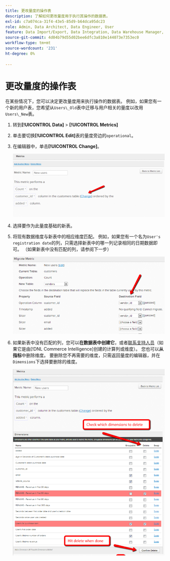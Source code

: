 ```yaml
---
title: 更改量度的操作表
description: 了解如何更改量度用于执行其操作的数据表。
exl-id: c7a074ca-31f4-43e5-85d9-b64dca95dc23
role: Admin, Data Architect, Data Engineer, User
feature: Data Import/Export, Data Integration, Data Warehouse Manager, Commerce Tables
source-git-commit: 4d04b79d55d02bee6dfc3a810e144073e7353ec0
workflow-type: tm+mt
source-wordcount: '231'
ht-degree: 0%

---
```


# 更改量度的操作表

在某些情况下，您可以决定更改量度用来执行操作的数据表。 例如，如果您有一个新的用户表，您希望从`Users\_Old`表中迁移与用户相关的量度以改用`Users\_New`表。

1. 转到&#x200B;**[!UICONTROL Data]** > **[!UICONTROL Metrics]**
1. 单击要切换&#x200B;**[!UICONTROL Edit]**&#x200B;表的量度旁边的`operational`。
1. 在编辑器中，单击&#x200B;**[!UICONTROL Change]**。

   ![指标定义页显示操作表设置](../../assets/change-metrics-1.png)
1. 选择要作为此量度基础的新表。
1. 将现有数据维度与新表中的相应维度匹配。 例如，如果您有一个名为`User's registration date`的列，只需选择新表中的哪一列记录相同的日期数据即可。 （如果新表中没有匹配的列，请参阅下一步）

   ![显示可用表的表选择下拉列表](../../assets/change-metrics-2.png)

1. 如果新表中没有匹配的列，您可以&#x200B;**在数据表中创建它**，或者[联系支持人员](https://experienceleague.adobe.com/docs/commerce-knowledge-base/kb/troubleshooting/miscellaneous/mbi-service-policies.html)（如果它是由[!DNL Commerce Intelligence]创建的计算列或维度）。 您也可以&#x200B;**从指标**&#x200B;中删除维度。 要删除您不再需要的维度，只需返回量度的编辑器，并在`Dimensions`下选择要删除的维度。

   ![操作列选择下拉菜单](../../assets/change-metrics-3.png)
